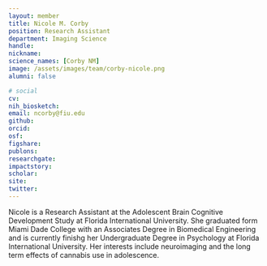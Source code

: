 ```yaml
---
layout: member
title: Nicole M. Corby
position: Research Assistant
department: Imaging Science
handle:
nickname:
science_names: [Corby NM]
image: /assets/images/team/corby-nicole.png
alumni: false

# social
cv:
nih_biosketch:
email: ncorby@fiu.edu
github:
orcid:
osf:
figshare:
publons:
researchgate:
impactstory:
scholar:
site:
twitter:
---
```


Nicole is a Research Assistant at the Adolescent Brain Cognitive Development Study at Florida International University. She graduated form Miami Dade College with an Associates Degree in Biomedical Engineering and is currently finishg her Undergraduate Degree in Psychology at Florida International University. Her interests include neuroimaging and the long term effects of cannabis use in adolescence.
